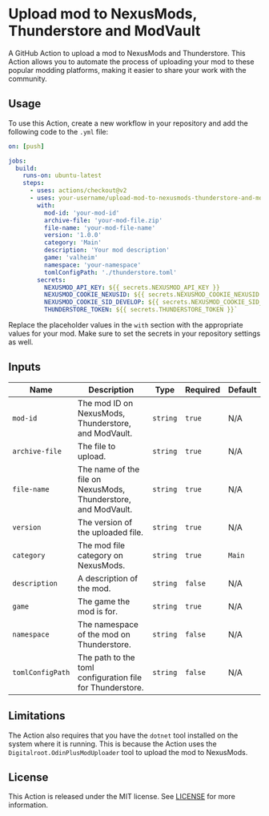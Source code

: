 # __Upload mod to NexusMods, Thunderstore and ModVault__
 
 A GitHub Action to upload a mod to NexusMods and Thunderstore. This Action allows you to automate the process of uploading your mod to these popular modding platforms, making it easier to share your work with the community.
 
 ## __Usage__
 
 To use this Action, create a new workflow in your repository and add the following code to the `.yml` file:
 
 ```yaml
 on: [push]
 
 jobs:
   build:
     runs-on: ubuntu-latest
     steps:
       - uses: actions/checkout@v2
       - uses: your-username/upload-mod-to-nexusmods-thunderstore-and-modvault@v1
         with:
           mod-id: 'your-mod-id'
           archive-file: 'your-mod-file.zip'
           file-name: 'your-mod-file-name'
           version: '1.0.0'
           category: 'Main'
           description: 'Your mod description'
           game: 'valheim'
           namespace: 'your-namespace'
           tomlConfigPath: './thunderstore.toml'
         secrets:
           NEXUSMOD_API_KEY: ${{ secrets.NEXUSMOD_API_KEY }}
           NEXUSMOD_COOKIE_NEXUSID: ${{ secrets.NEXUSMOD_COOKIE_NEXUSID }}
           NEXUSMOD_COOKIE_SID_DEVELOP: ${{ secrets.NEXUSMOD_COOKIE_SID_DEVELOP }}
           THUNDERSTORE_TOKEN: ${{ secrets.THUNDERSTORE_TOKEN }}` 
 ```
 Replace the placeholder values in the `with` section with the appropriate values for your mod. Make sure to set the secrets in your repository settings as well.
 
## __Inputs__

| Name | Description | Type | Required | Default |
| ---- | ----------- | ---- | -------- | ------- |
| `mod-id` | The mod ID on NexusMods, Thunderstore, and ModVault. | `string` | `true` | N/A |
| `archive-file` | The file to upload. | `string` | `true` | N/A |
| `file-name` | The name of the file on NexusMods, Thunderstore, and ModVault. | `string` | `true` | N/A |
| `version` | The version of the uploaded file. | `string` | `true` | N/A |
| `category` | The mod file category on NexusMods. | `string` | `true` | `Main` |
| `description` | A description of the mod. | `string` | `false` | N/A |
| `game` | The game the mod is for. | `string` | `true` | N/A |
| `namespace` | The namespace of the mod on Thunderstore. | `string` | `false` | N/A |
| `tomlConfigPath` | The path to the toml configuration file for Thunderstore. | `string` | `false` | N/A |
 
 ## __Limitations__
 
 The Action also requires that you have the `dotnet` tool installed on the system where it is running. This is because the Action uses the `Digitalroot.OdinPlusModUploader` tool to upload the mod to NexusMods.
 
 ## __License__
 
 This Action is released under the MIT license. See [LICENSE](https://chat.openai.com/LICENSE) for more information.

 
